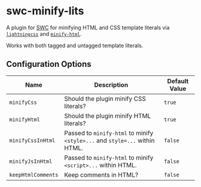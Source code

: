# swc-minify-lits

A plugin for [SWC](https://swc.rs/) for minifying HTML and CSS template literals via [`lightningcss`](https://lightningcss.dev/)
and [`minify-html`](https://github.com/wilsonzlin/minify-html).

Works with both tagged and untagged template literals.

## Configuration Options

| Name               | Description                                                                 | Default Value |
| ------------------ | --------------------------------------------------------------------------- | ------------- |
| `minifyCss`        | Should the plugin minify CSS literals?                                      | `true`        |
| `minifyHtml`       | Should the plugin minify HTML literals?                                     | `true`        |
| `minifyCssInHtml`  | Passed to `minify-html` to minify `<style>...` and `style=...` within HTML. | `false`       |
| `minifyJsInHtml`   | Passed to `minify-html` to minify `<script>...` within HTML.                | `false`       |
| `keepHtmlComments` | Keep comments in HTML?                                                      | `false`       |
